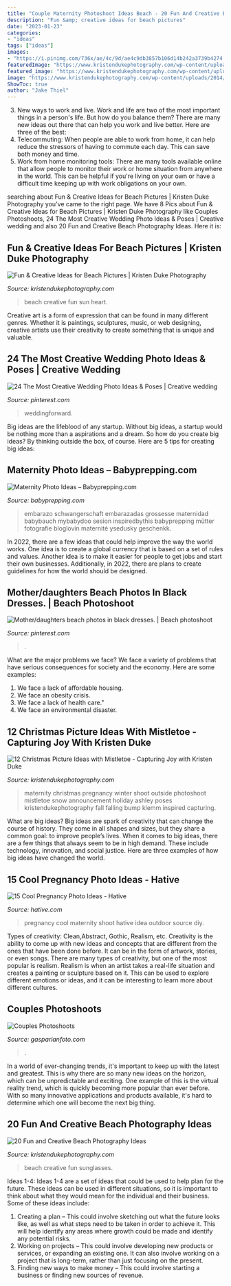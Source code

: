 ```yaml
---
title: "Couple Maternity Photoshoot Ideas Beach - 20 Fun And Creative Beach Photography Ideas"
description: "Fun &amp; creative ideas for beach pictures"
date: "2023-01-23"
categories:
- "ideas"
tags: ["ideas"]
images:
- "https://i.pinimg.com/736x/ae/4c/9d/ae4c9db3857b106d14b242a3739b4274.jpg"
featuredImage: "https://www.kristendukephotography.com/wp-content/uploads/2014/04/heart-and-sun.jpg"
featured_image: "https://www.kristendukephotography.com/wp-content/uploads/2014/04/heart-and-sun.jpg"
image: "https://www.kristendukephotography.com/wp-content/uploads/2014/12/Maternity-pics-with-mistletoe-e1418755670831.jpg"
ShowToc: true
author: "Jake Thiel"
---
```



3. New ways to work and live.
Work and life are two of the most important things in a person's life. But how do you balance them? There are many new ideas out there that can help you work and live better. Here are three of the best: 
1. Telecommuting: When people are able to work from home, it can help reduce the stressors of having to commute each day. This can save both money and time. 
2. Work from home monitoring tools: There are many tools available online that allow people to monitor their work or home situation from anywhere in the world. This can be helpful if you're living on your own or have a difficult time keeping up with work obligations on your own. 

	

		
searching about Fun &amp; Creative Ideas for Beach Pictures | Kristen Duke Photography you've came to the right page. We have 8 Pics about Fun &amp; Creative Ideas for Beach Pictures | Kristen Duke Photography like Couples Photoshoots, 24 The Most Creative Wedding Photo Ideas &amp; Poses | Creative wedding and also 20 Fun and Creative Beach Photography Ideas. Here it is:
		
    
## Fun &amp; Creative Ideas For Beach Pictures | Kristen Duke Photography

<img loading=lazy src="https://www.kristendukephotography.com/wp-content/uploads/2014/04/heart-and-sun.jpg" onerror="this.onerror=null;this.src='https://tse1.mm.bing.net/th?id=OIP.CmKGfqxaUXVbvJc1QfYXvgHaLG&amp;pid=15.1';" alt="Fun &amp; Creative Ideas for Beach Pictures | Kristen Duke Photography">

_Source: kristendukephotography.com_

>beach creative fun sun heart. 

	

Creative art is a form of expression that can be found in many different genres. Whether it is paintings, sculptures, music, or web designing, creative artists use their creativity to create something that is unique and valuable.

    
## 24 The Most Creative Wedding Photo Ideas &amp; Poses | Creative Wedding

<img loading=lazy src="https://i.pinimg.com/originals/10/80/f4/1080f4945f0f16b9ccb2981deaadb708.jpg" onerror="this.onerror=null;this.src='https://tse1.mm.bing.net/th?id=OIP.mHzEFC_y34C34A57-4CLTAHaLG&amp;pid=15.1';" alt="24 The Most Creative Wedding Photo Ideas &amp; Poses | Creative wedding">

_Source: pinterest.com_

>weddingforward. 

	

Big ideas are the lifeblood of any startup. Without big ideas, a startup would be nothing more than a aspirations and a dream. So how do you create big ideas? By thinking outside the box, of course. Here are 5 tips for creating big ideas: 

    
## Maternity Photo Ideas – Babyprepping.com

<img loading=lazy src="https://www.babyprepping.com/wp-content/uploads/2017/11/8cbc4bbfae8bd022c6dc76f7d316c31e.jpg" onerror="this.onerror=null;this.src='https://tse4.mm.bing.net/th?id=OIP.VvtBzleEoAj_yWTC2ma2AwHaKH&amp;pid=15.1';" alt="Maternity Photo Ideas – Babyprepping.com">

_Source: babyprepping.com_

>embarazo schwangerschaft embarazadas grossesse maternidad babybauch mybabydoo sesion inspiredbythis babyprepping mütter fotografie bloglovin maternité ysedusky geschenkk. 

	

In 2022, there are a few ideas that could help improve the way the world works. One idea is to create a global currency that is based on a set of rules and values. Another idea is to make it easier for people to get jobs and start their own businesses. Additionally, in 2022, there are plans to create guidelines for how the world should be designed.

    
## Mother/daughters Beach Photos In Black Dresses. | Beach Photoshoot

<img loading=lazy src="https://i.pinimg.com/736x/ae/4c/9d/ae4c9db3857b106d14b242a3739b4274.jpg" onerror="this.onerror=null;this.src='https://tse4.mm.bing.net/th?id=OIP.xB_2nZEsisZnehEMly24xAHaLH&amp;pid=15.1';" alt="Mother/daughters beach photos in black dresses. | Beach photoshoot">

_Source: pinterest.com_

>. 

	

What are the major problems we face?
We face a variety of problems that have serious consequences for society and the economy. Here are some examples:
1. We face a lack of affordable housing. 
2. We face an obesity crisis. 
3. We face a lack of health care." 
4. We face an environmental disaster.

    
## 12 Christmas Picture Ideas With Mistletoe - Capturing Joy With Kristen Duke

<img loading=lazy src="https://www.kristendukephotography.com/wp-content/uploads/2014/12/Maternity-pics-with-mistletoe-e1418755670831.jpg" onerror="this.onerror=null;this.src='https://tse1.mm.bing.net/th?id=OIP.UOWE1SsqJ4DgOnwWbSnG8AHaLH&amp;pid=15.1';" alt="12 Christmas Picture Ideas with Mistletoe - Capturing Joy with Kristen Duke">

_Source: kristendukephotography.com_

>maternity christmas pregnancy winter shoot outside photoshoot mistletoe snow announcement holiday ashley poses kristendukephotography fall falling bump klemm inspired capturing. 

	

What are big ideas?
Big ideas are spark of creativity that can change the course of history. They come in all shapes and sizes, but they share a common goal: to improve people’s lives. When it comes to big ideas, there are a few things that always seem to be in high demand. These include technology, innovation, and social justice. Here are three examples of how big ideas have changed the world.

    
## 15 Cool Pregnancy Photo Ideas - Hative

<img loading=lazy src="http://hative.com/wp-content/uploads/2014/11/pregnancy-photo-ideas/5-cool-pregnancy-photo-ideas.jpg" onerror="this.onerror=null;this.src='https://tse4.mm.bing.net/th?id=OIP.afOQ9INkTX-N4ExvpyYeAwHaLH&amp;pid=15.1';" alt="15 Cool Pregnancy Photo Ideas - Hative">

_Source: hative.com_

>pregnancy cool maternity shoot hative idea outdoor source diy. 

	

Types of creativity: Clean,Abstract, Gothic, Realism, etc.
Creativity is the ability to come up with new ideas and concepts that are different from the ones that have been done before. It can be in the form of artwork, stories, or even songs. There are many types of creativity, but one of the most popular is realism. Realism is when an artist takes a real-life situation and creates a painting or sculpture based on it. This can be used to explore different emotions or ideas, and it can be interesting to learn more about different cultures.

    
## Couples Photoshoots

<img loading=lazy src="https://gasparianfoto.com/assets/img/couple/CoupleTwo07.jpg" onerror="this.onerror=null;this.src='https://tse3.mm.bing.net/th?id=OIP.oU95XhgP-vFoMLYwWqYciAHaLH&amp;pid=15.1';" alt="Couples Photoshoots">

_Source: gasparianfoto.com_

>. 

	

In a world of ever-changing trends, it's important to keep up with the latest and greatest. This is why there are so many new ideas on the horizon, which can be unpredictable and exciting. One example of this is the virtual reality trend, which is quickly becoming more popular than ever before. With so many innovative applications and products available, it's hard to determine which one will become the next big thing.

    
## 20 Fun And Creative Beach Photography Ideas

<img loading=lazy src="https://www.kristendukephotography.com/wp-content/uploads/2015/03/wedding-e1427816811656.jpg" onerror="this.onerror=null;this.src='https://tse2.mm.bing.net/th?id=OIP.zzSe4dUbJBPDbgO36wONgQHaLH&amp;pid=15.1';" alt="20 Fun and Creative Beach Photography Ideas">

_Source: kristendukephotography.com_

>beach creative fun sunglasses. 

	

Ideas 1-4:
Ideas 1-4 are a set of ideas that could be used to help plan for the future. These ideas can be used in different situations, so it is important to think about what they would mean for the individual and their business. Some of these ideas include:
1. Creating a plan – This could involve sketching out what the future looks like, as well as what steps need to be taken in order to achieve it. This will help identify any areas where growth could be made and identify any potential risks. 
2. Working on projects – This could involve developing new products or services, or expanding an existing one. It can also involve working on a project that is long-term, rather than just focusing on the present. 
3. Finding new ways to make money – This could involve starting a business or finding new sources of revenue.

